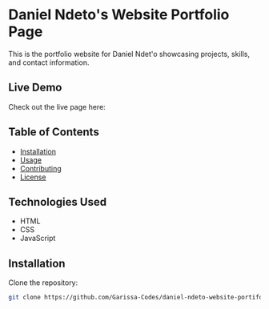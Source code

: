 # Daniel Ndeto's Website Portfolio Page

This is the portfolio website for Daniel Ndet'o showcasing projects, skills, and contact information.

## Live Demo

Check out the live page here: [](#)

## Table of Contents

- [Installation](#installation)
- [Usage](#usage)
- [Contributing](#contributing)
- [License](#license)

## Technologies Used

- HTML
- CSS
- JavaScript


## Installation

Clone the repository:

```bash
git clone https://github.com/Garissa-Codes/daniel-ndeto-website-portifolio-page.git
